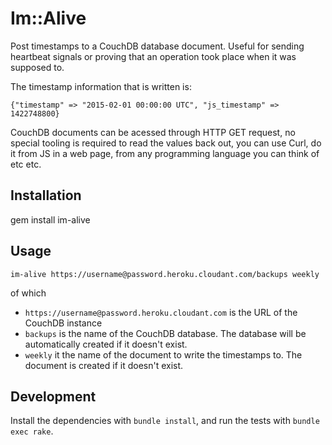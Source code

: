 # Im::Alive

Post timestamps to a CouchDB database document. Useful for sending heartbeat signals or proving that an operation took place when it was supposed to. 

The timestamp information that is written is: 

`{"timestamp" => "2015-02-01 00:00:00 UTC", "js_timestamp" => 1422748800}`

CouchDB documents can be acessed through HTTP GET request, no special tooling is required to read the values back out, you can use Curl, do it from JS in a web page, from any programming language you can think of etc etc. 

## Installation

gem install im-alive

## Usage

`im-alive https://username@password.heroku.cloudant.com/backups weekly`

of which 
- `https://username@password.heroku.cloudant.com` is the URL of the CouchDB instance
- `backups` is the name of the CouchDB database. The database will be automatically created if it doesn't exist.
- `weekly` it the name of the document to write the timestamps to. The document is created if it doesn't exist.

## Development

Install the dependencies with `bundle install`, and run the tests with `bundle exec rake`.
